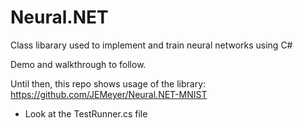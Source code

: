 # Neural.NET
Class libarary used to implement and train neural networks using C#

Demo and walkthrough to follow.

Until then, this repo shows usage of the library: https://github.com/JEMeyer/Neural.NET-MNIST
* Look at the TestRunner.cs file
